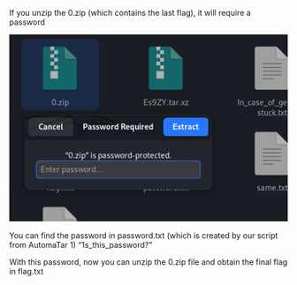 If you unzip the 0.zip (which contains the last flag), it will require a password

![image](./Write_up_images/4.png)

You can find the password in password.txt (which is created by our script from AutomaTar 1)
“1s_this_password?”

With this password, now you can unzip the 0.zip file and obtain the final flag in flag.txt
